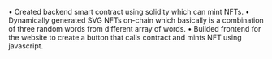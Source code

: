 • Created backend smart contract using solidity which can mint NFTs.
• Dynamically generated SVG NFTs on-chain which basically is a combination of three random words from
different array of words.
• Builded frontend for the website to create a button that calls contract and mints NFT using javascript.
